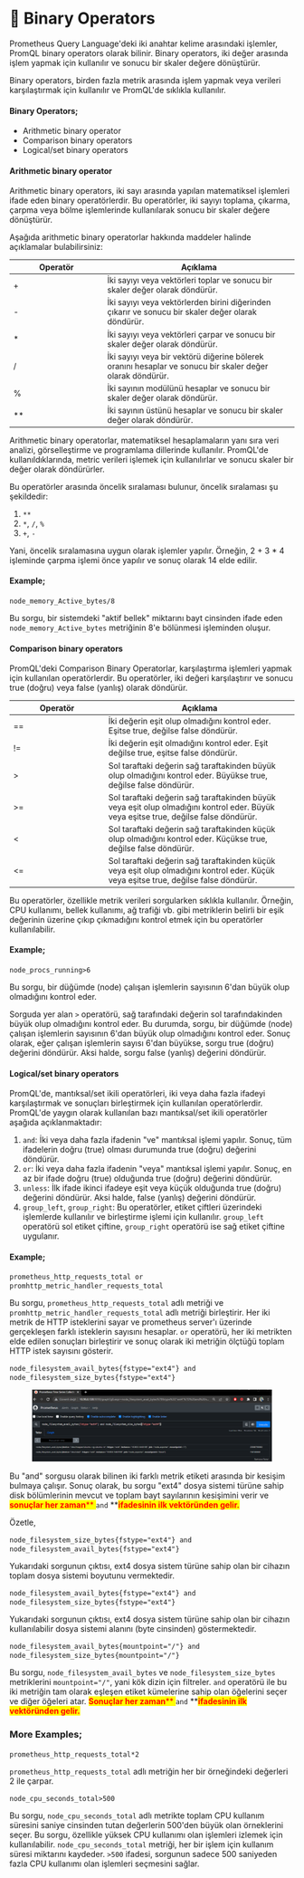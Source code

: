 # 🔢 Binary Operators

Prometheus Query Language'deki iki anahtar kelime arasındaki işlemler, PromQL binary operators olarak bilinir. Binary operators, iki değer arasında işlem yapmak için kullanılır ve sonucu bir skaler değere dönüştürür.

Binary operators, birden fazla metrik arasında işlem yapmak veya verileri karşılaştırmak için kullanılır ve PromQL'de sıklıkla kullanılır.

#### Binary Operators;

* Arithmetic binary operator
* Comparison binary operators
* Logical/set binary operators

#### Arithmetic binary operator

Arithmetic binary operators, iki sayı arasında yapılan matematiksel işlemleri ifade eden binary operatörlerdir. Bu operatörler, iki sayıyı toplama, çıkarma, çarpma veya bölme işlemlerinde kullanılarak sonucu bir skaler değere dönüştürür.

Aşağıda arithmetic binary operatorlar hakkında maddeler halinde açıklamalar bulabilirsiniz:

<table><thead><tr><th width="152">Operatör</th><th>Açıklama</th></tr></thead><tbody><tr><td>+</td><td>İki sayıyı veya vektörleri toplar ve sonucu bir skaler değer olarak döndürür.</td></tr><tr><td>-</td><td>İki sayıyı veya vektörlerden birini diğerinden çıkarır ve sonucu bir skaler değer olarak döndürür.</td></tr><tr><td>*</td><td>İki sayıyı veya vektörleri çarpar ve sonucu bir skaler değer olarak döndürür.</td></tr><tr><td>/</td><td>İki sayıyı veya bir vektörü diğerine bölerek oranını hesaplar ve sonucu bir skaler değer olarak döndürür.</td></tr><tr><td>%</td><td>İki sayının modülünü hesaplar ve sonucu bir skaler değer olarak döndürür.</td></tr><tr><td>**</td><td>İki sayının üstünü hesaplar ve sonucu bir skaler değer olarak döndürür.</td></tr></tbody></table>

Arithmetic binary operatorlar, matematiksel hesaplamaların yanı sıra veri analizi, görselleştirme ve programlama dillerinde kullanılır. PromQL'de kullanıldıklarında, metric verileri işlemek için kullanılırlar ve sonucu skaler bir değer olarak döndürürler.

Bu operatörler arasında öncelik sıralaması bulunur, öncelik sıralaması şu şekildedir:

1. `**`
2. `*`, `/`, `%`
3. `+`, `-`

Yani, öncelik sıralamasına uygun olarak işlemler yapılır. Örneğin, 2 + 3 \* 4 işleminde çarpma işlemi önce yapılır ve sonuç olarak 14 elde edilir.

#### Example;

```promql
node_memory_Active_bytes/8
```

Bu sorgu, bir sistemdeki "aktif bellek" miktarını bayt cinsinden ifade eden `node_memory_Active_bytes` metriğinin 8'e bölünmesi işleminden oluşur.



#### Comparison binary operators

PromQL'deki Comparison Binary Operatorlar, karşılaştırma işlemleri yapmak için kullanılan operatörlerdir. Bu operatörler, iki değeri karşılaştırır ve sonucu true (doğru) veya false (yanlış) olarak döndürür.&#x20;

<table><thead><tr><th width="154">Operatör</th><th>Açıklama</th></tr></thead><tbody><tr><td>==</td><td>İki değerin eşit olup olmadığını kontrol eder. Eşitse true, değilse false döndürür.</td></tr><tr><td>!=</td><td>İki değerin eşit olmadığını kontrol eder. Eşit değilse true, eşitse false döndürür.</td></tr><tr><td>></td><td>Sol taraftaki değerin sağ taraftakinden büyük olup olmadığını kontrol eder. Büyükse true, değilse false döndürür.</td></tr><tr><td>>=</td><td>Sol taraftaki değerin sağ taraftakinden büyük veya eşit olup olmadığını kontrol eder. Büyük veya eşitse true, değilse false döndürür.</td></tr><tr><td>&#x3C;</td><td>Sol taraftaki değerin sağ taraftakinden küçük olup olmadığını kontrol eder. Küçükse true, değilse false döndürür.</td></tr><tr><td>&#x3C;=</td><td>Sol taraftaki değerin sağ taraftakinden küçük veya eşit olup olmadığını kontrol eder. Küçük veya eşitse true, değilse false döndürür.</td></tr></tbody></table>

Bu operatörler, özellikle metrik verileri sorgularken sıklıkla kullanılır. Örneğin, CPU kullanımı, bellek kullanımı, ağ trafiği vb. gibi metriklerin belirli bir eşik değerinin üzerine çıkıp çıkmadığını kontrol etmek için bu operatörler kullanılabilir.

#### Example;

```promql
node_procs_running>6
```

Bu sorgu, bir düğümde (node) çalışan işlemlerin sayısının 6'dan büyük olup olmadığını kontrol eder.

Sorguda yer alan `>` operatörü, sağ tarafındaki değerin sol tarafındakinden büyük olup olmadığını kontrol eder. Bu durumda, sorgu, bir düğümde (node) çalışan işlemlerin sayısının 6'dan büyük olup olmadığını kontrol eder. Sonuç olarak, eğer çalışan işlemlerin sayısı 6'dan büyükse, sorgu true (doğru) değerini döndürür. Aksi halde, sorgu false (yanlış) değerini döndürür.



#### Logical/set binary operators

PromQL'de, mantıksal/set ikili operatörleri, iki veya daha fazla ifadeyi karşılaştırmak ve sonuçları birleştirmek için kullanılan operatörlerdir. PromQL'de yaygın olarak kullanılan bazı mantıksal/set ikili operatörler aşağıda açıklanmaktadır:

1. `and`: İki veya daha fazla ifadenin "ve" mantıksal işlemi yapılır. Sonuç, tüm ifadelerin doğru (true) olması durumunda true (doğru) değerini döndürür.
2. `or`: İki veya daha fazla ifadenin "veya" mantıksal işlemi yapılır. Sonuç, en az bir ifade doğru (true) olduğunda true (doğru) değerini döndürür.
3. `unless`: İlk ifade ikinci ifadeye eşit veya küçük olduğunda true (doğru) değerini döndürür. Aksi halde, false (yanlış) değerini döndürür.
4. `group_left`, `group_right`: Bu operatörler, etiket çiftleri üzerindeki işlemlerde kullanılır ve birleştirme işlemi için kullanılır. `group_left` operatörü sol etiket çiftine, `group_right` operatörü ise sağ etiket çiftine uygulanır.

#### Example;

```promql
prometheus_http_requests_total or promhttp_metric_handler_requests_total
```

Bu sorgu, `prometheus_http_requests_total` adlı metriği ve `promhttp_metric_handler_requests_total` adlı metriği birleştirir. Her iki metrik de HTTP isteklerini sayar ve prometheus server'ı üzerinde gerçekleşen farklı isteklerin sayısını hesaplar. `or` operatörü, her iki metrikten elde edilen sonuçları birleştirir ve sonuç olarak iki metriğin ölçtüğü toplam HTTP istek sayısını gösterir.

```promql
node_filesystem_avail_bytes{fstype="ext4"} and node_filesystem_size_bytes{fstype="ext4"}

```

<figure><img src="../.gitbook/assets/image (98).png" alt=""><figcaption></figcaption></figure>

Bu "and" sorgusu olarak bilinen iki farklı metrik etiketi arasında bir kesişim bulmaya çalışır. Sonuç olarak, bu sorgu "ext4" dosya sistemi türüne sahip disk bölümlerinin mevcut ve toplam bayt sayılarının kesişimini verir ve <mark style="color:red;">**sonuçlar her zaman**</mark><mark style="color:red;">** **</mark><mark style="color:red;">**`and`**</mark><mark style="color:red;">** **</mark><mark style="color:red;">**ifadesinin ilk vektöründen gelir.**</mark>

Özetle,

```promql
node_filesystem_size_bytes{fstype="ext4"} and node_filesystem_avail_bytes{fstype="ext4"}

```

Yukarıdaki sorgunun çıktısı, ext4 dosya sistem türüne sahip olan bir cihazın toplam dosya sistemi boyutunu vermektedir.

```promql
node_filesystem_avail_bytes{fstype="ext4"} and node_filesystem_size_bytes{fstype="ext4"}
```

Yukarıdaki sorgunun çıktısı, ext4 dosya sistem türüne sahip olan bir cihazın kullanılabilir dosya sistemi alanını (byte cinsinden) göstermektedir.



```promql
node_filesystem_avail_bytes{mountpoint="/"} and node_filesystem_size_bytes{mountpoint="/"}
```

Bu sorgu, `node_filesystem_avail_bytes` ve `node_filesystem_size_bytes` metriklerini `mountpoint="/"`, yani kök dizin için filtreler. `and` operatörü ile bu iki metriğin tam olarak eşleşen etiket kümelerine sahip olan öğelerini seçer ve diğer öğeleri atar. <mark style="color:red;">**Sonuçlar her zaman**</mark><mark style="color:red;">** **</mark><mark style="color:red;">**`and`**</mark><mark style="color:red;">** **</mark><mark style="color:red;">**ifadesinin ilk vektöründen gelir.**</mark>



### More Examples;

```promql
prometheus_http_requests_total*2
```

`prometheus_http_requests_total` adlı metriğin her bir örneğindeki değerleri 2 ile çarpar.



```promql
node_cpu_seconds_total>500
```

Bu sorgu, `node_cpu_seconds_total` adlı metrikte toplam CPU kullanım süresini saniye cinsinden tutan değerlerin 500'den büyük olan örneklerini seçer. Bu sorgu, özellikle yüksek CPU kullanımı olan işlemleri izlemek için kullanılabilir. `node_cpu_seconds_total` metriği, her bir işlem için kullanım süresi miktarını kaydeder. `>500` ifadesi, sorgunun sadece 500 saniyeden fazla CPU kullanımı olan işlemleri seçmesini sağlar.



